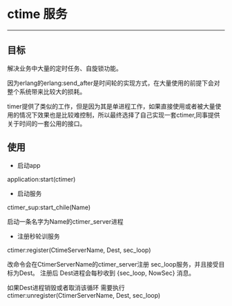 # ctime 服务
----

## 目标
解决业务中大量的定时任务、自旋锁功能。

因为erlang的erlang:send_after是时间轮的实现方式，在大量使用的前提下会对整个系统带来比较大的损耗。

timer提供了类似的工作，但是因为其是单进程工作，如果直接使用或者被大量使用的情况下效果也是比较难控制，所以最终选择了自己实现一套ctimer,同事提供关于时间的一套公用的接口。

## 使用

- 启动app

application:start(ctimer)

- 启动服务

ctimer_sup:start_chile(Name)

启动一条名字为Name的ctimer_server进程

- 注册秒轮训服务

ctimer:register(CtimeServerName, Dest, sec_loop)

改命令会在CtimerServerName的ctimer_server注册 sec_loop服务，并且接受目标为Dest。 注册后 Dest进程会每秒收到 {sec_loop, NowSec} 消息。

如果Dest进程销毁或者取消该循环 需要执行 ctimer:unregister(CtimerServerName, Dest, sec_loop)

##


